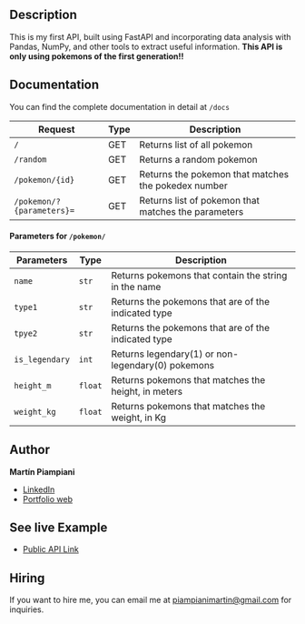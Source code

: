 ## Description
This is my first API, built using FastAPI and incorporating data analysis with Pandas, NumPy, and other tools to extract useful information. **This API is only using pokemons of the first generation!!**

## Documentation
You can find the complete documentation in detail at `/docs`

| Request                  | Type | Description                                        |
|--------------------------|------|----------------------------------------------------|
| `/`                      | GET  | Returns list of all pokemon                        |
| `/random`                | GET  | Returns a random pokemon                           |
| `/pokemon/{id}`          | GET  | Returns the pokemon that matches the pokedex number|
| `/pokemon/?{parameters}=`| GET  | Returns list of pokemon that matches the parameters|

#### Parameters for `/pokemon/`
| Parameters   | Type  | Description                                          |
|--------------|-------|------------------------------------------------------|
|`name`        |`str`  | Returns pokemons that contain the string in the name |
|`type1`       |`str`  | Returns the pokemons that are of the indicated type  |
|`tpye2`       |`str`  | Returns the pokemons that are of the indicated type  |
|`is_legendary`|`int`  | Returns legendary(1) or non-legendary(0) pokemons    |
|`height_m`    |`float`| Returns pokemons that matches the height, in meters   |
|`weight_kg`   |`float`| Returns pokemons that matches the weight, in Kg       |

## Author
**Martín Piampiani**

* [LinkedIn](https://www.linkedin.com/in/martin-piampiani)
* [Portfolio web](https://1pampu.github.io/my-portfolio/)

## See live Example
- [Public API Link](https://my-poke-api.onrender.com/)

## Hiring
If you want to hire me, you can email me at piampianimartin@gmail.com for inquiries.
